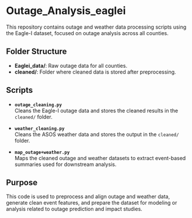 # Outage_Analysis_eaglei

This repository contains outage and weather data processing scripts using the Eagle-I dataset, focused on outage analysis across all counties.

## Folder Structure
- **Eaglei_data/**: Raw outage data for all counties.
- **cleaned/**: Folder where cleaned data is stored after preprocessing.

## Scripts

- **`outage_cleaning.py`**  
  Cleans the Eagle-I outage data and stores the cleaned results in the `cleaned/` folder.

- **`weather_cleaning.py`**  
  Cleans the ASOS weather data and stores the output in the `cleaned/` folder.

- **`map_outage+weather.py`**  
  Maps the cleaned outage and weather datasets to extract event-based summaries used for downstream analysis.

## Purpose

This code is used to preprocess and align outage and weather data, generate clean event features, and prepare the dataset for modeling or analysis related to outage prediction and impact studies.

